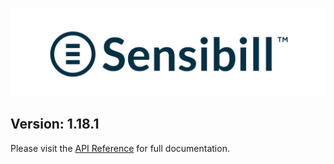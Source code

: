 ![Sensibill](Sensibill-Logo.png)

## **Version: 1.18.1**
Please visit the [API Reference](https://sensibill.github.io/sensibill-ios-documentation/) for full documentation.

